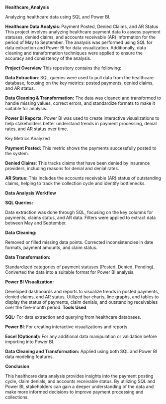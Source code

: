 **Healthcare_Analysis**

Analyzing healthcare data using SQL and Power BI.



**Healthcare Data Analysis**: Payment Posted, Denied Claims, and AR Status
This project involves analyzing healthcare payment data to assess payment statuses, denied claims, and accounts receivable (AR) information for the period of May to September. The analysis was performed using SQL for data extraction and Power BI for data visualization. Additionally, data cleaning and transformation techniques were applied to ensure the accuracy and consistency of the analysis.

**Project Overview**
This repository contains the following:

**Data Extraction**: SQL queries were used to pull data from the healthcare database, focusing on the key metrics: posted payments, denied claims, and AR status.

**Data Cleaning & Transformation:** The data was cleaned and transformed to handle missing values, correct errors, and standardize formats to make it suitable for analysis.

**Power BI Reports:** Power BI was used to create interactive visualizations to help stakeholders better understand trends in payment processing, denial rates, and AR status over time.

Key Metrics Analyzed

**Payment Posted:** This metric shows the payments successfully posted to the system.

**Denied Claims**: This tracks claims that have been denied by insurance providers, including reasons for denial and denial rates.

**AR Status:** This includes the accounts receivable (AR) status of outstanding claims, helping to track the collection cycle and identify bottlenecks.

**Data Analysis Workflow**

**SQL Queries:**

Data extraction was done through SQL, focusing on the key columns for payments, claims status, and AR data.
Filters were applied to extract data between May and September.

**Data Cleaning:**

Removed or filled missing data points.
Corrected inconsistencies in date formats, payment amounts, and claim status.

**Data Transformation:**

Standardized categories of payment statuses (Posted, Denied, Pending).
Converted the data into a suitable format for Power BI analysis.

**Power BI Visualization:**

Developed dashboards and reports to visualize trends in posted payments, denied claims, and AR status.
Utilized bar charts, line graphs, and tables to display the status of payments, claim denials, and outstanding receivables over the five-month period.
**Tools Used**

**SQL:** For data extraction and querying from healthcare databases.

**Power BI**: For creating interactive visualizations and reports.

**Excel (Optional):** For any additional data manipulation or validation before importing into Power BI.

**Data Cleaning and Transformation:** Applied using both SQL and Power BI data modeling features.


**Conclusion**

This healthcare data analysis provides insights into the payment posting cycle, claim denials, and accounts receivable status. By utilizing SQL and Power BI, stakeholders can gain a deeper understanding of the data and make more informed decisions to improve payment processing and collections.
